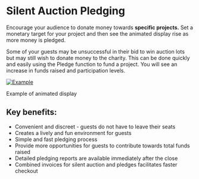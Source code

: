 Silent Auction Pledging
=======================

Encourage your audience to donate money towards **specific projects.** Set a monetary target for your project and then see the animated display rise as more money is pledged.

Some of your guests may be unsuccessful in their bid to win auction lots but may still wish to donate money to the charity. This can be done quickly and easily using the Pledge function to fund a project. You will see an increase in funds raised and participation levels.

[ ![Example](/wp-content/uploads/2011/09/121-300x244.jpg)](/wp-content/uploads/2011/09/121.jpg)

Example of animated display

## Key benefits:

 - Convenient and discreet - guests do not have to leave their seats
 - Creates a lively and fun environment for guests
 - Simple and fast pledging process
 - Provide more opportunities for guests to contribute towards total funds raised
 - Detailed pledging reports are available immediately after the close
 - Combined invoices for silent auction and pledges facilitates faster checkout
